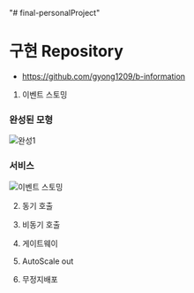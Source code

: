 "# final-personalProject" 

# 구현 Repository
- https://github.com/gyong1209/b-information

1. 이벤트 스토밍

### 완성된 모형
![완성1](https://user-images.githubusercontent.com/25577890/91920135-1f0f4280-ed03-11ea-8a73-a0f939928ead.PNG)

### 서비스 
![이벤트 스토밍](https://user-images.githubusercontent.com/53261680/92063969-6109b880-edd7-11ea-8a30-73afb2a287c8.PNG)

2. 동기 호출


3. 비동기 호출

4. 게이트웨이

5. AutoScale out


6. 무정지배포
